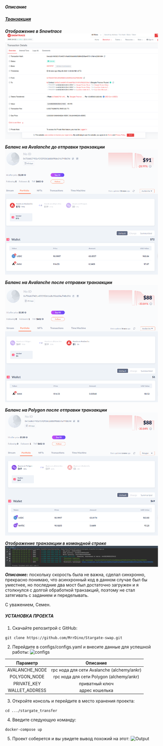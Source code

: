 ##### Описание 

##### [Транзакция](https://snowtrace.io/tx/0xeca2c196092137a4657c19a6006bdc66b95d804253fae45701c7de1e23801894 "Транзакция")

***Отображение в Snowtrace***
![success](images/tx_UI.png)

***Баланс на Avalanche до отправки транзакции***
![last_amount](images/avalanche_before.png)

***Баланс на Avalanche после отправки транзакции***
![last_amount](images/avalanche_after.png)

***Баланс на Polygon после отправки транзакции***
![last_amount](images/polygon_balance.png)

***Отображение транзакции в командной строке***
![last_amount](images/cmd.png)


***Описание:***
поскольку скорость была не важна, сделал синхронно, прекрасно понимаю, что асинхронный код в данном случае был бы уместнее, но последние два мост был достаточно загружен и я столкнулся с долгой обработкой транзакций, поэтому не стал затягивать с заданием и переделывать.

С уважением, Семен.

##### УСТАНОВКА ПРОЕКТА

1. Скачайте репозитрой с GitHub:

```git clone https://github.com/MrrDino/Stargate-swap.git```

2. Перейдите в configs/configs.yaml и внесите данные для успешной работы:
![configs](images/configs.png)

| Параметр       | Описание                                   |
|:--------------:|:------------------------------------------:|
| AVALANCHE_NODE | rpc нода для сети Avalanche (alchemy/ankr) |
| POLYGON_NODE   | rpc нода для сети Polygon (alchemy/ankr)   |
| PRIVATE_KEY    | приватный ключ                             |
| WALLET_ADDRESS | адрес кошелька                             |

3. Откройте консоль и перейдите в место хранения проекта:

```cd .../stargate_transfer```

4. Введите следующую команду:

```docker-compose up```

5. Проект соберется и вы увидете вывод похожий на этот:
![Output](images/output.png)
